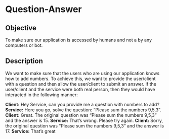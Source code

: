 # Question-Answer
## Objective
   To make sure our application is accessed by humans and not a by any computers or bot.
## Description
   We want to make sure that the users who are using our application knows how to add numbers. To achieve this, we want to provide the user/client with a question and then allow
   the user/client to submit an answer. If the user/client and the service were both real person, then they would have interacted in the following manner:
   
   **Client:** Hey Service, can you provide me a question with numbers to add?
   **Service:** Here you go, solve the question: “Please sum the numbers 9,5,3”.
   **Client:** Great. The original question was “Please sum the numbers 9,5,3” and the answer is 15.
   **Service:** That’s wrong. Please try again.
   **Client:** Sorry, the original question was “Please sum the numbers 9,5,3” and the answer is 17.
   **Service:** That’s great
